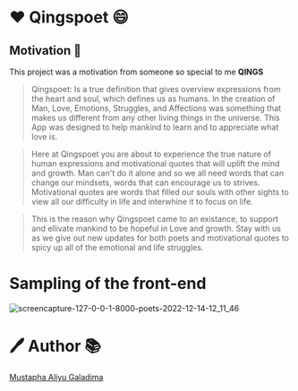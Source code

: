 # :heart: Qingspoet :smile:

## Motivation :girl:

This project was a motivation from someone so special to me **QINGS**

> Qingspoet: Is a true definition that gives overview expressions from the heart and soul,
> which defines us as humans. In the creation of Man, Love, Emotions, Struggles, and Affections
> was something that makes us different from any other living things in the universe.
> This App was designed to help mankind to learn and to appreciate what love is.

> Here at Qingspoet you are about to experience the true nature of human expressions
> and motivational quotes that will uplift the mind and growth. Man can't do it alone
> and so we all need words that can change our mindsets, words that can encourage us
> to strives. Motivational quotes are words that filled our souls with other sights to
> view all our difficulty in life and interwhine it to focus on life.

> This is the reason why Qingspoet came to an existance, to support and ellivate mankind
> to be hopeful in Love and growth. Stay with us as we give out new updates for both poets
> and motivational quotes to spicy up all of the emotional and life struggles.

# Sampling of the front-end

![screencapture-127-0-0-1-8000-poets-2022-12-14-12_11_46](https://user-images.githubusercontent.com/106968663/207686283-a5bbf234-d33b-4d17-ae58-89decced3665.png)


# :pen: Author :books:

[Mustapha Aliyu Galadima](https://github.com/MG-Musty/)
